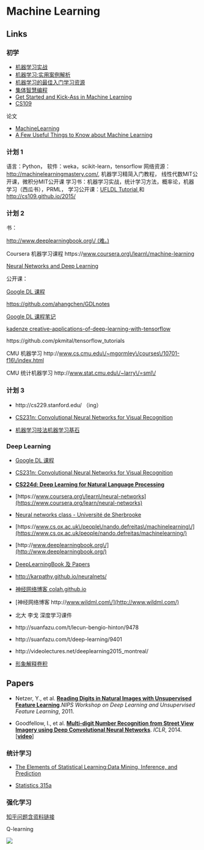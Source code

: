 # Machine Learning

## Links

### 初学

* [机器学习实战](https://book.douban.com/subject/24703171/)
* [机器学习:实用案例解析](https://www.amazon.cn/%E5%9B%BE%E4%B9%A6/dp/B00CFCNGLG/479-4252085-2243758?ie=UTF8&camp=536&creative=3200&creativeASIN=B00CFCNGLG&linkCode=as2&ref_=as_li_qf_sp_asin_il_tl&tag=vastwork-23)
* [机器学习的最佳入门学习资源](https://segmentfault.com/a/1190000000394924)
* [集体智慧编程](https://book.douban.com/subject/3288908/)
* [Get Started and Kick-Ass in Machine Learning](http://machinelearningmastery.com/)
* [CS109](http://cs109.github.io/2014/index.html)

论文

* [MachineLearning](http://www.cs.cmu.edu/~tom/pubs/MachineLearning.pdf)
* [A Few Useful Things to Know about Machine Learning](http://homes.cs.washington.edu/~pedrod/papers/cacm12.pdf)

### 计划 1

语言：Python， 软件：weka，scikit-learn，tensorflow
网络资源： [http:\/\/machinelearningmastery.com\/](http://machinelearningmastery.com/), 机器学习精简入门教程， 线性代数MIT公开课，微积分MIT公开课
学习书：机器学习实战，统计学习方法，概率论，机器学习（西瓜书），PRML，
学习公开课：[UFLDL Tutorial ](http://deeplearning.stanford.edu/tutorial/)  和 [http:\/\/cs109.github.io\/2015\/   ](http://cs109.github.io/2015/ "CS109")

### 计划 2

书：

[http:\/\/www.deeplearningbook.org\/  \(难。\)](http://www.deeplearningbook.org/)

Coursera 机器学习课程 https:\/\/www.coursera.org\/learn\/machine-learning

[ Neural Networks and Deep Learning](http://neuralnetworksanddeeplearning.com/index.html)

公开课：

[Google DL 课程  ](https://www.udacity.com/course/deep-learning--ud730)

[https:\/\/github.com\/ahangchen\/GDLnotes](https://github.com/ahangchen/GDLnotes)

[Google DL 课程笔记](https://zhuanlan.zhihu.com/syzhang?topic=%E6%B7%B1%E5%BA%A6%E5%AD%A6%E4%B9%A0%EF%BC%88Deep%20Learning%EF%BC%89)

[kadenze creative-applications-of-deep-learning-with-tensorflow](https://www.kadenze.com/courses/creative-applications-of-deep-learning-with-tensorflow-i)

https:\/\/github.com\/pkmital\/tensorflow\_tutorials

CMU 机器学习 http:\/\/www.cs.cmu.edu\/~mgormley\/courses\/10701-f16\/index.html

CMU 统计机器学习 http:\/\/www.stat.cmu.edu\/~larry\/=sml\/



### 计划 3

* http:\/\/cs229.stanford.edu\/ （ing）

* [CS231n: Convolutional Neural Networks for Visual Recognition](http://cs231n.stanford.edu/)

* [机器学习技法机器学习基石](http://www.csie.ntu.edu.tw/~htlin/mooc/)

### Deep Learning

* [Google DL 课程](https://www.udacity.com/course/deep-learning--ud730)
* [CS231n: Convolutional Neural Networks for Visual Recognition](http://cs231n.stanford.edu/)
* [**CS224d: Deep Learning for Natural Language Processing**](http://cs224d.stanford.edu/)
* [https:\/\/www.coursera.org\/learn\/neural-networks](https://www.coursera.org/learn/neural-networks)
* [Neural networks class - Université de Sherbrooke](https://www.youtube.com/playlist?list=PL6Xpj9I5qXYEcOhn7TqghAJ6NAPrNmUBH)
* [https:\/\/www.cs.ox.ac.uk\/people\/nando.defreitas\/machinelearning\/](https://www.cs.ox.ac.uk/people/nando.defreitas/machinelearning/)
* [http:\/\/www.deeplearningbook.org\/](http://www.deeplearningbook.org/)
* [DeepLearningBook 及 Papers](https://github.com/HFTrader/DeepLearningBook)
* [http:\/\/karpathy.github.io\/neuralnets\/](http://karpathy.github.io/neuralnets/ "Hacker's guide to Neural Networks")
* [神经网络博客 colah.github.io ](http://colah.github.io/)
* [神经网络博客 http:\/\/www.wildml.com\/](http://www.wildml.com/)
* 北大 李戈 深度学习课件
* http:\/\/suanfazu.com\/t\/lecun-bengio-hinton\/9478

* http:\/\/suanfazu.com\/t\/deep-learning\/9401

* http:\/\/videolectures.net\/deeplearning2015\_montreal\/

* [形象解释卷积](http://setosa.io/ev/image-kernels/)


## **Papers**

* Netzer, Y., et al. **[Reading Digits in Natural Images with Unsupervised Feature Learning](http://ufldl.stanford.edu/housenumbers/nips2011_housenumbers.pdf)**._NIPS Workshop on Deep Learning and Unsupervised Feature Learning_, 2011.

* Goodfellow, I., et al. **[Multi-digit Number Recognition from Street View Imagery using Deep Convolutional Neural Networks](http://static.googleusercontent.com/media/research.google.com/en//pubs/archive/42241.pdf)**. _ICLR_, 2014. \[**[video](https://www.youtube.com/watch?v=vGPI_JvLoN0)**\]


### 统计学习

* [The Elements of Statistical Learning:Data Mining, Inference, and Prediction](http://statweb.stanford.edu/~tibs/ElemStatLearn/)

* [Statistics 315a](http://statweb.stanford.edu/~tibs/stat315a.html)


### 强化学习

[知乎问题含资料链接](https://www.zhihu.com/question/41775291)

Q-learning

![](https://pic2.zhimg.com/1ffd8c2a1d18022d6e6a629c417bf6f5_b.png)

